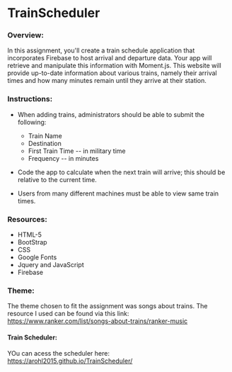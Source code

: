 # TrainScheduler

### Overview:
In this assignment, you'll create a train schedule application that incorporates Firebase to host arrival and departure data. Your app will retrieve and manipulate this information with Moment.js. This website will provide up-to-date information about various trains, namely their arrival times and how many minutes remain until they arrive at their station.

### Instructions:
* When adding trains, administrators should be able to submit the following:
    
    * Train Name
    * Destination 
    * First Train Time -- in military time
    * Frequency -- in minutes

* Code the app to calculate when the next train will arrive; this should be relative to the current time.
* Users from many different machines must be able to view same train times.

### Resources:
* HTML-5
* BootStrap
* CSS
* Google Fonts
* Jquery and JavaScript
* Firebase

### Theme:
The theme chosen to fit the assignment was songs about trains. The resource I used can be found via this link: https://www.ranker.com/list/songs-about-trains/ranker-music

#### Train Scheduler:
YOu can acess the scheduler here: https://arohl2015.github.io/TrainScheduler/

